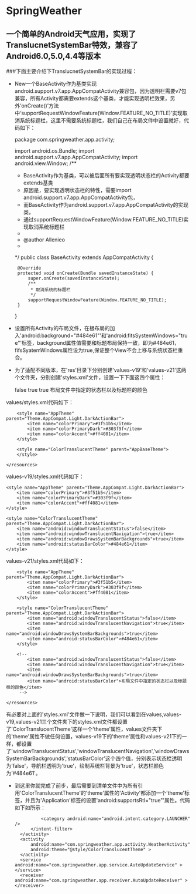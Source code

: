 # SpringWeather
一个简单的Android天气应用，实现了TranslucnetSystemBar特效，兼容了Android6.0,5.0,4.4等版本
----------------
###下面主要介绍下TranslucnetSystemBar的实现过程：
 - New一个BaseActivity作为基类实现android.support.v7.app.AppCompatActivity兼容包，因为透明栏需要v7包兼容，所有Activity都需要extends这个基类，才能实现透明栏效果，另外‘onCreate()’方法中‘supportRequestWindowFeature(Window.FEATURE_NO_TITLE)’实现取消系统标题栏，这里不需要系统标题栏，我们自己在布局文件中设置就好，代码如下：
 

    package com.springweather.app.activity;
    
    import android.os.Bundle;
    import android.support.v7.app.AppCompatActivity;
    import android.view.Window;
    /**
     * BaseActivity作为基类，可以被后面所有要实现透明状态栏的Activity都要extends基类
     * 原因是，要实现透明状态栏的特性，需要import android.support.v7.app.AppCompatActivity包，
     * 而BaseActivity作为android.support.v7.app.AppCompatActivity的实现类，
     * 通过supportRequestWindowFeature(Window.FEATURE_NO_TITLE)实现取消系统标题栏
     * 
     * @author Allenieo
     *
     */
    public class BaseActivity extends AppCompatActivity {
    	
    	@Override
    	protected void onCreate(Bundle savedInstanceState) {
    		super.onCreate(savedInstanceState);
    		/**
    		 * 取消系统的标题栏
    		 */
    		supportRequestWindowFeature(Window.FEATURE_NO_TITLE);
    	}
    
    }



- 设置所有Activity的布局文件，在根布局的加入'android:background="#484e61"'和'android:fitsSystemWindows="true"'标签，background属性值需要和标题布局保持一致，即为#484e61，fifsSyatemWindows属性设为true,保证整个View不会上移与系统状态栏重合。
- 为了适配不同版本，在'res'目录下分别创建'values-v19'和'values-v21'这两个文件夹，分别创建'styles.xml'文件，设置一下下面这四个属性：


    <item name="android:windowTranslucentStatus">false</item>
    <item name="android:windowTranslucentNavigation">true</item>
    <item name="android:windowDrawsSystemBarBackgrounds">true</item>
    <item name="android:statusBarColor">布局文件中指定的状态栏以及标题栏的颜色</item>


values/styles.xml代码如下：
    <resources>
    
        <style name="AppTheme" parent="Theme.AppCompat.Light.DarkActionBar">
            <item name="colorPrimary">#3f51b5</item>
            <item name="colorPrimaryDark">#303f9f</item>
            <item name="colorAccent">#ff4081</item>
        </style>
        
        <style name="ColorTranslucentTheme" parent="AppBaseTheme">
        </style>
    
    </resources>

values-v19/styles.xml代码如下：


<resources>

    <style name="AppTheme" parent="Theme.AppCompat.Light.DarkActionBar">
        <item name="colorPrimary">#3f51b5</item>
        <item name="colorPrimaryDark">#303f9f</item>
        <item name="colorAccent">#ff4081</item>
    </style>
    
    <style name="ColorTranslucentTheme" parent="Theme.AppCompat.Light.DarkActionBar">
        <item name="android:windowTranslucentStatus">false</item>
        <item name="android:windowTranslucentNavigation">true</item>
        <item name="android:windowDrawsSystemBarBackgrounds">true</item>
        <item name="android:statusBarColor">#484e61</item>
    </style>

</resources>

values-v21/styles.xml代码如下：
        <resources>
    
        <style name="AppTheme" parent="Theme.AppCompat.Light.DarkActionBar">
            <item name="colorPrimary">#3f51b5</item>
            <item name="colorPrimaryDark">#303f9f</item>
            <item name="colorAccent">#ff4081</item>
        </style>
        
        <style name="ColorTranslucentTheme" parent="Theme.AppCompat.Light.DarkActionBar">
            <item name="android:windowTranslucentStatus">false</item>
            <item name="android:windowTranslucentNavigation">true</item>
            <item name="android:windowDrawsSystemBarBackgrounds">true</item>
            <item name="android:statusBarColor">#484e61</item>
        </style>
        
        <!-- 
        	<item name="android:windowTranslucentStatus">false</item>
    		<item name="android:windowTranslucentNavigation">true</item>
    		<item name="android:windowDrawsSystemBarBackgrounds">true</item>
    		<item name="android:statusBarColor">布局文件中指定的状态栏以及标题栏的颜色</item>
         -->
    
    </resources>


有必要对上面的'styles.xml'文件做一下说明，我们可以看到在values,values-v19,values-v21三个文件夹下的styles.xml文件都设置了'ColorTranslucentTheme'这样一个'theme'属性，values文件夹下的'theme'属性不做任何设置，values-v19下的'theme'属性和values-v21下的一样，都设置了'windowTranslucentStatus','windowTranslucentNavigation','windowDrawsSystemBarBackgrounds','statusBarColor'这个四个值，分别表示状态栏透明为'false'，导航栏透明为'true'，绘制系统栏背景为'true'，状态栏颜色为'#484e61'。

- 到这里你就完成了前步，最后需要到清单文件中为所有引用'ColorTranslucentTheme'的'theme'属性的'Activity'都添加一个'theme'标签，并且为'Application'标签的设置'android:supportsRtl="true"'属性。代码如下如所示：




    <application
        android:allowBackup="true"
        android:icon="@drawable/ic_launcher"
        android:label="@string/app_name"
        android:supportsRtl="true"
        android:theme="@style/AppTheme" >
        <activity
            android:name="com.springweather.app.activity.ChooseAreaActivity"
            android:theme="@style/ColorTranslucentTheme"
            android:label="@string/app_name" >
            <intent-filter>
                <action android:name="android.intent.action.MAIN" />

                <category android:name="android.intent.category.LAUNCHER" />
            </intent-filter>
        </activity>
        <activity 
            android:name="com.springweather.app.activity.WeatherActivity"
            android:theme="@style/ColorTranslucentTheme" >
        </activity>
        <service android:name="com.springweather.app.service.AutoUpdateService" ></service>
        <receiver android:name="com.springweather.app.receiver.AutoUpdateReceiver" ></receiver>
    </application>




 

